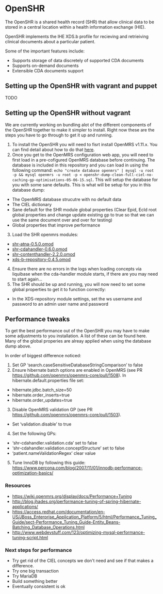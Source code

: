 # OpenSHR

The OpenSHR is a shared health record (SHR) that allow clinical data to be stored in a central location within a health information exchange (HIE).

OpenSHR implements the IHE XDS.b profile for recieving and retrieiving clinical documents about a particular patient.

Some of the important features include:

* Supports storage of data discretely of supported CDA documents
* Supports on-demand documents
* Extensible CDA documents support

## Setting up  the OpenSHR with vagrant and puppet

TODO

## Setting up the OpenSHR without vagrant

We are currently working on bundling alot of the different components of the OpenSHR together to make it simpler to install. Right now these are the steps you have to go through to get it up and running.

1. To install the OpenSHR you will need to fisrt install OpenMRS v1.11.x. You can find detail about how to do that [here](https://wiki.openmrs.org/display/docs/Installing+OpenMRS).
2. Once you get to the OpenMRS configuration web app, you will need to first load in a pre-cofigured OpenMRS database before continuing. The database is included in this repository and you can load in using the following command: `echo "create database openmrs" | mysql -u root -p && mysql openmrs -u root -p < openshr-dump-clean-full-ciel-no-caching-gp-optimisations-05-06-15.sql`. This will setup the database for you with some sane defaults. This is what will be setup for you in this database dump:
  * The OpenMRS database strucutre with no default data
  * The CIEL dictionary
  * Sane default for the SHR module global properties (Clear Epid, EcId root global properties and change update existing gp to true so that we can use the same document over and over for testing)
  * Global properties that improve performance
3. Load the SHR openmrs modules:
  * [shr-atna-0.5.0.omod](https://github.com/jembi/openmrs-module-shr-atna/releases)
  * [shr-cdahandler-0.6.0.omod](https://github.com/jembi/openmrs-module-shr-cdahandler/releases)
  * [shr-contenthandler-2.2.0.omod](https://github.com/jembi/openmrs-module-shr-contenthandler/releases)
  * [xds-b-repository-0.4.5.omod](https://github.com/jembi/openmrs-module-shr-xds-b-repository/releases)
4. Ensure there are no errors in the logs when loading concepts via liquibase when the cda-handler module starts, if there are you may need to start again...
5. The SHR should be up and running, you will now need to set some global properties to get it to function correctly:
  * In the XDS-repository module settings, set the ws username and password to an admin user name and password

## Performance tweaks

To get the best performance out of the OpenSHR you may have to make some adjustments to you installation. A list of these can be found here. Many of the global properies are alreay applied when using the database dump above.

In order of biggest difference noticed:

1. Set GP ‘search.caseSensitiveDatabaseStringComparison’ to false
2. Ensure hibernate batch options are enabled in OpenMRS (see PR https://github.com/openmrs/openmrs-core/pull/1508). In hibernate.default.properties file set:
  * hibernate.jdbc.batch_size=50
  * hibernate.order_inserts=true
  * hibernate.order_updates=true
3. Disable OpenMRS validation GP (see PR https://github.com/openmrs/openmrs-core/pull/1503).
  * Set ‘validation.disable’ to true
4. Set the following GPs:
  * ‘shr-cdahandler.validation.cda’ set to false
  * ‘shr-cdahandler.validation.conceptStructure’ set to false
  * ‘patient.nameValidationRegex’ clear value
5. Tune InnoDB by following this guide:
https://www.percona.com/blog/2007/11/01/innodb-performance-optimization-basics/

### Resources

* https://wiki.openmrs.org/display/docs/Performance+Tuning
* http://blog.jhades.org/performance-tuning-of-spring-hibernate-applications/
* https://access.redhat.com/documentation/en-US/JBoss_Enterprise_Application_Platform/5/html/Performance_Tuning_Guide/sect-Performance_Tuning_Guide-Entity_Beans-Batching_Database_Operations.html
* http://www.webdevstuff.com/123/optimizing-mysql-performance-tuning-script.html

### Next steps for performance

* Try get rid of the CIEL concepts we don't need and see if that makes a difference.
* Try one big transaction
* Try MariaDB
* Build something better
* Eventually consistent is ok
